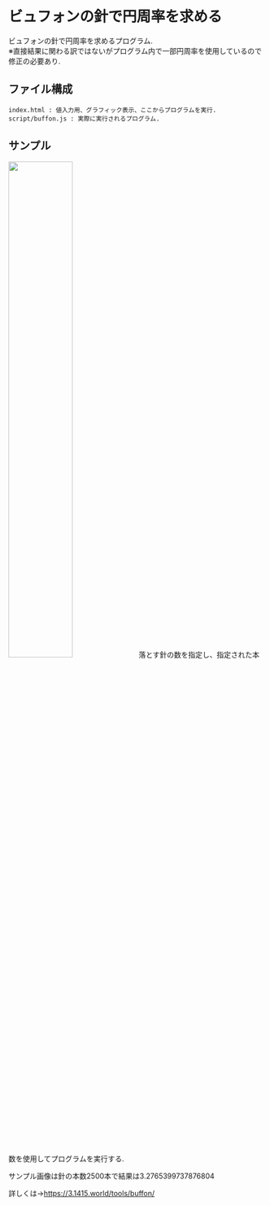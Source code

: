 # ビュフォンの針で円周率を求める
ビュフォンの針で円周率を求めるプログラム.  
※直接結果に関わる訳ではないがプログラム内で一部円周率を使用しているので修正の必要あり.
## ファイル構成
```
index.html : 値入力用、グラフィック表示、ここからプログラムを実行.  
script/buffon.js : 実際に実行されるプログラム.  
```
## サンプル
<img src="https://user-images.githubusercontent.com/74352831/208020407-63571506-26e0-47bf-8d1b-7ed806723d93.png" width="50%">  
落とす針の数を指定し、指定された本数を使用してプログラムを実行する.  

サンプル画像は針の本数2500本で結果は3.2765399737876804  

詳しくは→https://3.1415.world/tools/buffon/
